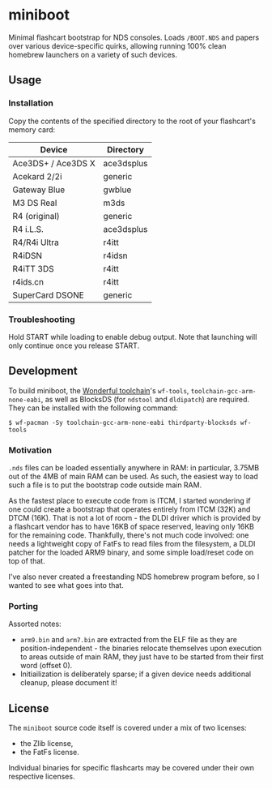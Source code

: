 # miniboot

Minimal flashcart bootstrap for NDS consoles. Loads `/BOOT.NDS` and
papers over various device-specific quirks, allowing running 100%
clean homebrew launchers on a variety of such devices.

## Usage

### Installation

Copy the contents of the specified directory to the root of your
flashcart's memory card:

| Device | Directory |
| ------ | --------- |
| Ace3DS+ / Ace3DS X | ace3dsplus |
| Acekard 2/2i | generic |
| Gateway Blue | gwblue |
| M3 DS Real | m3ds |
| R4 (original) | generic |
| R4 i.L.S. | ace3dsplus |
| R4/R4i Ultra | r4itt |
| R4iDSN | r4idsn |
| R4iTT 3DS | r4itt |
| r4ids.cn | r4itt |
| SuperCard DSONE | generic |

### Troubleshooting

Hold START while loading to enable debug output. Note that launching
will only continue once you release START.

## Development

To build miniboot, the [Wonderful toolchain](https://wonderful.asie.pl/)'s
`wf-tools`, `toolchain-gcc-arm-none-eabi`, as well as BlocksDS (for
`ndstool` and `dldipatch`) are required. They can be installed with the
following command:

    $ wf-pacman -Sy toolchain-gcc-arm-none-eabi thirdparty-blocksds wf-tools

### Motivation

`.nds` files can be loaded essentially anywhere in RAM: in particular,
3.75MB out of the 4MB of main RAM can be used. As such, the easiest
way to load such a file is to put the bootstrap code outside main RAM.

As the fastest place to execute code from is ITCM, I started wondering
if one could create a bootstrap that operates entirely from ITCM (32K)
and DTCM (16K). That is not a lot of room - the DLDI driver which is
provided by a flashcart vendor has to have 16KB of space reserved,
leaving only 16KB for the remaining code. Thankfully, there's not much
code involved: one needs a lightweight copy of FatFs to read files from
the filesystem, a DLDI patcher for the loaded ARM9 binary, and some
simple load/reset code on top of that.

I've also never created a freestanding NDS homebrew program before, so
I wanted to see what goes into that.

### Porting

Assorted notes:

* `arm9.bin` and `arm7.bin` are extracted from the ELF file as they are
  position-independent - the binaries relocate themselves upon execution
  to areas outside of main RAM, they just have to be started from their
  first word (offset 0).
* Initiailization is deliberately sparse; if a given device needs
  additional cleanup, please document it!

## License

The `miniboot` source code itself is covered under a mix of two licenses:

* the Zlib license,
* the FatFs license.

Individual binaries for specific flashcarts may be covered under their own
respective licenses.
